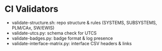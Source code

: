 # CI Validators
- validate-structure.sh: repo structure & rules (SYSTEMS, SUBSYSTEMS, PLM/CAx, SW/EWIS)
- validate-utcs.py: schema check for UTCS
- validate-badges.py: badge format & log presence
- validate-interface-matrix.py: interface CSV headers & links

